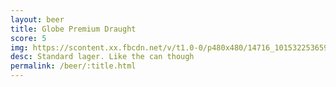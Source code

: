 ```yaml
---
layout: beer
title: Globe Premium Draught
score: 5
img: https://scontent.xx.fbcdn.net/v/t1.0-0/p480x480/14716_10153225365973745_9134185236353368363_n.jpg?oh=f71fc9720161d794312b85cde0d28e39&oe=587EB9E7
desc: Standard lager. Like the can though
permalink: /beer/:title.html
---
```

